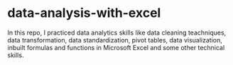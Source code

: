 # data-analysis-with-excel
In this repo, I practiced data analytics skills like data cleaning teachniques, data transformation, data standardization, pivot tables, data visualization, inbuilt formulas and functions in Microsoft Excel and some other technical skills.
